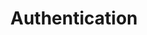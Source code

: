 ---
title: Authentication
position: 2
parameters:
  - name:
    content:
content_markdown: |-
  You need to be authenticated for all API requests. You can request an API key by contacting us <a target='_blank' href="http://kapitalwise.com/contact.php">here</a>.

  Add the API key to all requests as a GET parameter.

  Nothing will work unless you include this API key
  {: .error}
left_code_blocks:
  - code_block:
    title:
    language:
right_code_blocks:
  - code_block: |2-
       $.get("http://api.kapitalwise.com/users/", { "token": "YOUR_APP_KEY"}, function(data) {
         alert(data);
       });
    title: JQuery
    language: javascript
  - code_block: |2-
       curl http://api.kapitalwise.com/books?token=YOUR_APP_KEY
    title: Curl
    language: bash
---